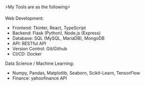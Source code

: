 ⚡My Tools are as the following⚡

Web Development:
- Frontend: Tkinter, React, TypeScript
- Backend: Flask (Python), Node.js (Express)
- Database: SQL (MySQL, MariaDB), MongoDB
- API: RESTful API
- Version Control: Git/Github
- CI/CD: Docker

Data Science / Machine Learning:
- Numpy, Pandas, Matplotlib, Seaborn, Scikit-Learn, TensorFlow
- Finance: yahoofinance API
<!--
**AlienX77-cmd/AlienX77-cmd** is a ✨ _special_ ✨ repository because its `README.md` (this file) appears on your GitHub profile.

Here are some ideas to get you started:

- 🔭 I’m currently working on ...
- 🌱 I’m currently learning ...
- 👯 I’m looking to collaborate on ...
- 🤔 I’m looking for help with ...
- 💬 Ask me about ...
- 📫 How to reach me: ...
- 😄 Pronouns: ...
- ⚡ Fun fact: ...
-->
